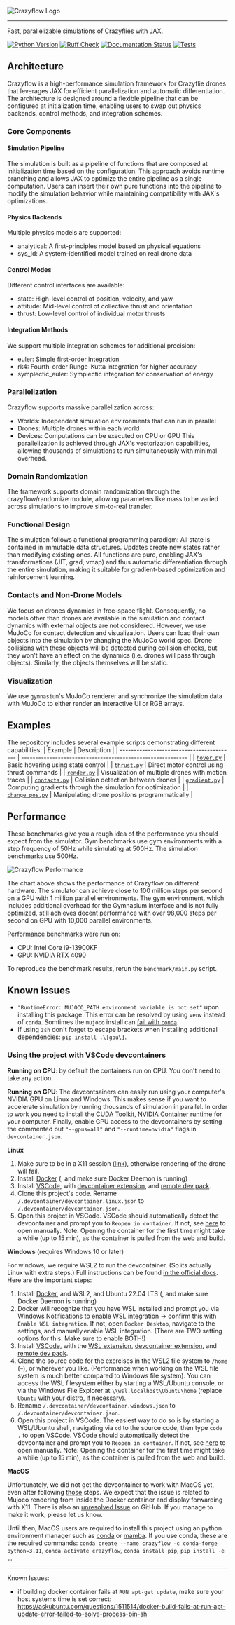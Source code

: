 ![Crazyflow Logo](https://github.com/utiasDSL/crazyflow/raw/main/docs/img/logo.png)

--------------------------------------------------------------------------------

Fast, parallelizable simulations of Crazyflies with JAX.

[![Python Version]][Python Version URL] [![Ruff Check]][Ruff Check URL] [![Documentation Status]][Documentation Status URL] [![Tests]][Tests URL]

[Python Version]: https://img.shields.io/badge/python-3.10+-blue.svg
[Python Version URL]: https://www.python.org

[Ruff Check]: https://github.com/utiasDSL/crazyflow/actions/workflows/ruff.yml/badge.svg?style=flat-square
[Ruff Check URL]: https://github.com/utiasDSL/crazyflow/actions/workflows/ruff.yml

[Documentation Status]: https://readthedocs.org/projects/crazyflow/badge/?version=latest
[Documentation Status URL]: https://crazyflow.readthedocs.io/en/latest/?badge=latest

[Tests]: https://github.com/utiasDSL/crazyflow/actions/workflows/testing.yml/badge.svg
[Tests URL]: https://github.com/utiasDSL/crazyflow/actions/workflows/testing.yml


## Architecture

Crazyflow is a high-performance simulation framework for Crazyflie drones that leverages JAX for efficient parallelization and automatic differentiation. The architecture is designed around a flexible pipeline that can be configured at initialization time, enabling users to swap out physics backends, control methods, and integration schemes.

### Core Components

#### Simulation Pipeline
The simulation is built as a pipeline of functions that are composed at initialization time based on the configuration. This approach avoids runtime branching and allows JAX to optimize the entire pipeline as a single computation. Users can insert their own pure functions into the pipeline to modify the simulation behavior while maintaining compatibility with JAX's optimizations.

#### Physics Backends
Multiple physics models are supported:
- analytical: A first-principles model based on physical equations
- sys_id: A system-identified model trained on real drone data

#### Control Modes
Different control interfaces are available:
- state: High-level control of position, velocity, and yaw
- attitude: Mid-level control of collective thrust and orientation
- thrust: Low-level control of individual motor thrusts

#### Integration Methods
We support multiple integration schemes for additional precision:
- euler: Simple first-order integration
- rk4: Fourth-order Runge-Kutta integration for higher accuracy
- symplectic\_euler: Symplectic integration for conservation of energy

### Parallelization
Crazyflow supports massive parallelization across:
- Worlds: Independent simulation environments that can run in parallel
- Drones: Multiple drones within each world
- Devices: Computations can be executed on CPU or GPU
This parallelization is achieved through JAX's vectorization capabilities, allowing thousands of simulations to run simultaneously with minimal overhead.

### Domain Randomization
The framework supports domain randomization through the crazyflow/randomize module, allowing parameters like mass to be varied across simulations to improve sim-to-real transfer.

### Functional Design
The simulation follows a functional programming paradigm: All state is contained in immutable data structures. Updates create new states rather than modifying existing ones. All functions are pure, enabling JAX's transformations (JIT, grad, vmap) and thus automatic differentiation through the entire simulation, making it suitable for gradient-based optimization and reinforcement learning.

### Contacts and Non-Drone Models
We focus on drones dynamics in free-space flight. Consequently, no models other than drones are available in the simulation and contact dynamics with external objects are not considered. However, we use MuJoCo for contact detection and visualization. Users can load their own objects into the simulation by changing the MuJoCo world spec. Drone collisions with these objects will be detected during collision checks, but they won't have an effect on the dynamics (i.e. drones will pass through objects). Similarly, the objects themselves will be static.

### Visualization
We use `gymnasium`'s MuJoCo renderer and synchronize the simulation data with MuJoCo to either render an interactive UI or RGB arrays.

## Examples
The repository includes several example scripts demonstrating different capabilities:
| Example                                   | Description                                                 |
| ----------------------------------------- | ----------------------------------------------------------- |
| [`hover.py`](examples/hover.py)           | Basic hovering using state control                          |
| [`thrust.py`](examples/thrust.py)         | Direct motor control using thrust commands                  |
| [`render.py`](examples/render.py)         | Visualization of multiple drones with motion traces         |
| [`contacts.py`](examples/contacts.py)     | Collision detection between drones                          |
| [`gradient.py`](examples/gradient.py)     | Computing gradients through the simulation for optimization |
| [`change_pos.py`](examples/change_pos.py) | Manipulating drone positions programmatically               |

## Performance
These benchmarks give you a rough idea of the performance you should expect from the simulator. Gym benchmarks use gym environments with a step frequency of 50Hz while simulating at 500Hz. The simulation benchmarks use 500Hz.

![Crazyflow Performance](docs/img/performance.png)

The chart above shows the performance of Crazyflow on different hardware. The simulator can achieve close to 100 million steps per second on a GPU with 1 million parallel environments. The gym environment, which includes additional overhead for the Gymnasium interface and is not fully optimized, still achieves decent performance with over 98,000 steps per second on GPU with 10,000 parallel environments.

Performance benchmarks were run on:
- CPU: Intel Core i9-13900KF
- GPU: NVIDIA RTX 4090

To reproduce the benchmark results, rerun the `benchmark/main.py` script.

## Known Issues
- `"RuntimeError: MUJOCO_PATH environment variable is not set"` upon installing this package. This error can be resolved by using `venv` instead of `conda`. Somtimes the `mujoco` install can [fail with `conda`](https://github.com/google-deepmind/mujoco/issues/1004).
- If using `zsh` don't forget to escape brackets when installing additional dependencies: `pip install .\[gpu\]`.

### Using the project with VSCode devcontainers

**Running on CPU**: by default the containers run on CPU. You don't need to take any action.

**Running on GPU**: The devcontsainers can easily run using your computer's NVIDIA GPU on Linux and Windows. This makes sense if you want to accelerate simulation by running thousands of simulation in parallel. In order to work you need to install the [CUDA Toolkit](https://developer.nvidia.com/cuda-downloads?target_os=Linux&target_arch=x86_64&Distribution=WSL-Ubuntu&target_version=2.0&target_type=deb_local), [NVIDIA Container runtime](https://developer.nvidia.com/container-runtime) for your computer. Finally, enable GPU access to the devcontainers by setting the commented out `"--gpus=all"` and `"--runtime=nvidia"` flags in `devcontainer.json`. 


**Linux**
1. Make sure to be in a X11 session ([link](https://askubuntu.com/questions/1410256/how-do-i-use-the-x-window-manager-instead-of-wayland-on-ubuntu-22-04)), otherwise rendering of the drone will fail.
2. Install [Docker](https://docs.docker.com/engine/install/) (, and make sure Docker Daemon is running)
3. Install [VSCode](https://code.visualstudio.com/), with [devcontainer extension](https://marketplace.visualstudio.com/items?itemName=ms-vscode-remote.remote-containers), and [remote dev pack](https://marketplace.visualstudio.com/items?itemName=ms-azuretools.vscode-docker).
4. Clone this project's code. Rename `/.devcontainer/devcontainer.linux.json` to `/.devcontainer/devcontainer.json`.
5. Open this project in VSCode. VSCode should automatically detect the devcontainer and prompt you to `Reopen in container`. If not, see [here](https://code.visualstudio.com/docs/devcontainers/containers#_quick-start-open-an-existing-folder-in-a-container) to open manually. Note: Opening the container for the first time might take a while (up to 15 min), as the container is pulled from the web and build.

**Windows** (requires Windows 10 or later)

For windows, we require WSL2 to run the devcontainer. (So its actually Linux with extra steps.) Full instructions can be found [in the official docs](https://code.visualstudio.com/blogs/2020/07/01/containers-wsl#_getting-started). Here are the important steps:
1. Install [Docker](https://docs.docker.com/desktop/setup/install/windows-install/), and WSL2, and Ubuntu 22.04 LTS (, and make sure Docker Daemon is running)
2. Docker will recognize that you have WSL installed and prompt you via Windows Notifications to enable WSL integration -> confirm this with `Enable WSL integration`. If not, open `Docker Desktop`, navigate to the settings, and manually enable WSL integration. (There are TWO setting options for this. Make sure to enable BOTH!)
3. Install [VSCode](https://code.visualstudio.com/), with the [WSL extension](https://marketplace.visualstudio.com/items?itemName=ms-vscode-remote.remote-wsl), [devcontainer extension](https://marketplace.visualstudio.com/items?itemName=ms-vscode-remote.remote-containers), and [remote dev pack](https://marketplace.visualstudio.com/items?itemName=ms-azuretools.vscode-docker).
4. Clone the source code for the exercises in the WSL2 file system to `/home` (`~`), or wherever you like. (Performance when working on the WSL file system is much better compared to Windows file system). You can access the WSL filesystem either by starting a WSL/Ubuntu console, or via the Windows File Explorer at `\\wsl.localhost\Ubuntu\home` (replace `Ubuntu` with your distro, if necessary).
7. Rename `/.devcontainer/devcontainer.windows.json` to `/.devcontainer/devcontainer.json`.
8. Open this project in VSCode. The easiest way to do so is by starting a WSL/Ubuntu shell, navigating via `cd` to the source code, then type `code .` to open VSCode. VSCode should automatically detect the devcontainer and prompt you to `Reopen in container`. If not, see [here](https://code.visualstudio.com/docs/devcontainers/containers#_quick-start-open-an-existing-folder-in-a-container) to open manually. Note: Opening the container for the first time might take a while (up to 15 min), as the container is pulled from the web and build.


**MacOS**

Unfortunately, we did not get the devcontainer to work with MacOS yet, even after following [those](https://gist.github.com/sorny/969fe55d85c9b0035b0109a31cbcb088) steps. We expect that the issue is related to Mujoco rendering from inside the Docker container and display forwarding with X11. There is also an [unresolved Issue](https://github.com/google-deepmind/mujoco/issues/1047) on GitHub. If you manage to make it work, please let us know.

Until then, MacOS users are required to install this project using an python environment manager such as [conda](https://docs.anaconda.com/anaconda/install/) or [mamba](https://mamba.readthedocs.io/en/latest/). If you use conda, these are the required commands: ```conda create --name crazyflow -c conda-forge python=3.11```, ```conda activate crazyflow```, ```conda install pip```, ```pip install -e .```.

____________

Known Issues:
   - if building docker container fails at `RUN apt-get update`, make sure your host systems time is set correct: https://askubuntu.com/questions/1511514/docker-build-fails-at-run-apt-update-error-failed-to-solve-process-bin-sh

